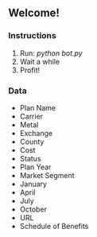 ## Welcome!

### Instructions

1. Run: *python bot.py*
1. Wait a while
1. Profit!

### Data

- Plan Name
- Carrier
- Metal
- Exchange
- County
- Cost
- Status
- Plan Year
- Market Segment
- January
- April
- July
- October
- URL
- Schedule of Benefits